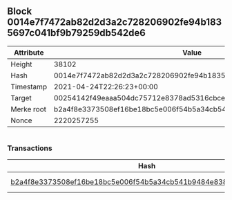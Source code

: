## Block 0014e7f7472ab82d2d3a2c728206902fe94b1835697c041bf9b79259db542de6

Attribute | Value
--- | ---
Height | 38102
Hash | 0014e7f7472ab82d2d3a2c728206902fe94b1835697c041bf9b79259db542de6
Timestamp | 2021-04-24T22:26:23+00:00
Target | 00254142f49eaaa504dc75712e8378ad5316cbcead634704b3734b6271167cc4
Merke root | b2a4f8e3373508ef16be18bc5e006f54b5a34cb541b9484e8380eabe025cb231
Nonce | 2220257255

```

```

### Transactions

Hash | Amount
--- | ---
[b2a4f8e3373508ef16be18bc5e006f54b5a34cb541b9484e8380eabe025cb231](b2a4f8e3373508ef16be18bc5e006f54b5a34cb541b9484e8380eabe025cb231.md) | 10.00000000 SKEPTI 
